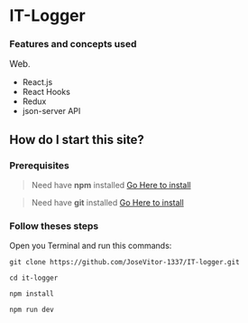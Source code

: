 # IT-Logger

### Features and concepts used

<span style="font-size:1.1em">Web</span>.

- React.js
- React Hooks
- Redux
- json-server API

## How do I start this site?

### Prerequisites

> Need have **npm** installed [Go Here to install](https://nodejs.org/en/)

> Need have **git** installed [Go Here to install](https://git-scm.com/downloads)


### Follow theses steps

Open you Terminal and run this commands:

```
git clone https://github.com/JoseVitor-1337/IT-logger.git

cd it-logger

npm install

npm run dev
```
